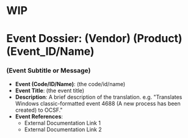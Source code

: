 # WIP

# Event Dossier: (Vendor) (Product) (Event_ID/Name)
### (Event Subtitle or Message)
- **Event (Code/ID/Name)**: (the code/id/name)
- **Event Title**: (the event title)
- **Description**: A brief description of the translation. e.g. "Translates Windows classic-formatted event 4688 (A new process has been created) to OCSF."
- **Event References**:
  - External Documentation Link 1
  - External Documentation Link 2